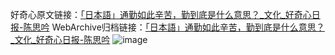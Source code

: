 好奇心原文链接：[「日本語」通勤如此辛苦，勤到底是什么意思？_文化_好奇心日报-陈思吟](https://www.qdaily.com/articles/2282.html)
WebArchive归档链接：[「日本語」通勤如此辛苦，勤到底是什么意思？_文化_好奇心日报-陈思吟](http://web.archive.org/web/20180406234916/http://www.qdaily.com:80/articles/2282.html)
![image](http://ww3.sinaimg.cn/large/007d5XDpgy1g3vbzdef1wj30u04kre81)